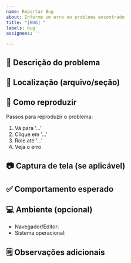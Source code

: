 ```yaml
---
name: Reportar Bug
about: Informe um erro ou problema encontrado
title: "[BUG] "
labels: bug
assignees: ''

---
```


## 🐛 Descrição do problema

## 📍 Localização (arquivo/seção)

## 🧪 Como reproduzir

Passos para reproduzir o problema:

1. Vá para '...'
2. Clique em '...'
3. Role até '...'
4. Veja o erro

## 📷 Captura de tela (se aplicável)

## ✅ Comportamento esperado

## 💻 Ambiente (opcional)

- Navegador/Editor:
- Sistema operacional:

## 🗒️ Observações adicionais
